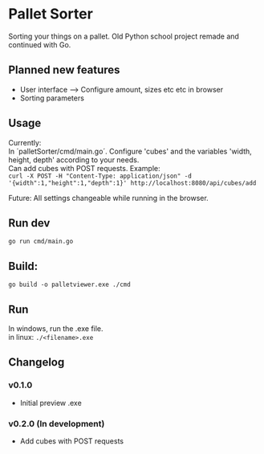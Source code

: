 # Pallet Sorter

Sorting your things on a pallet.
Old Python school project remade and continued with Go.

## Planned new features

- User interface --> Configure amount, sizes etc etc in browser
- Sorting parameters

## Usage

Currently: <br/>
In ´palletSorter/cmd/main.go´. Configure 'cubes' and the variables 'width, height, depth' according to your needs. <br/>
Can add cubes with POST requests. Example: <br/>
```curl -X POST -H "Content-Type: application/json" -d '{width":1,"height":1,"depth":1}' http://localhost:8080/api/cubes/add```

Future:
All settings changeable while running in the browser.

## Run dev

```go run cmd/main.go```

## Build:

```go build -o palletviewer.exe ./cmd```

## Run

In windows, run the .exe file. <br/>
in linux: ```./<filename>.exe```

## Changelog

### v0.1.0
- Initial preview .exe

### v0.2.0 (In development)
- Add cubes with POST requests
